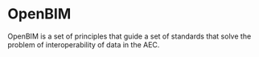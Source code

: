 # OpenBIM

OpenBIM is a set of principles that guide a set of standards that solve the problem of interoperability of data in the AEC.
